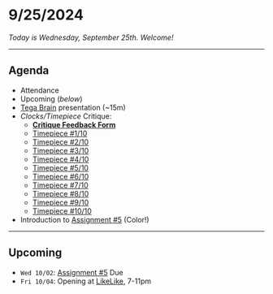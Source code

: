 # 9/25/2024

*Today is Wednesday, September 25th. Welcome!*

---
## Agenda

* Attendance
* Upcoming (*below*)
* [Tega Brain](https://tegabrain.com/) presentation (~15m) 
* *Clocks/Timepiece* Critique:
  * [**Critique Feedback Form**](https://forms.gle/SsZSLakZ2iFVgndG8)
  * [Timepiece #1/10](https://openprocessing.org/class/93074/#/c/93798)
  * [Timepiece #2/10](https://openprocessing.org/class/93074/#/c/93886)
  * [Timepiece #3/10](https://openprocessing.org/class/93074/#/c/93887)
  * [Timepiece #4/10](https://openprocessing.org/class/93074/#/c/93888)
  * [Timepiece #5/10](https://openprocessing.org/class/93074/#/c/93890)
  * [Timepiece #6/10](https://openprocessing.org/class/93074/#/c/93891)
  * [Timepiece #7/10](https://openprocessing.org/class/93074/#/c/93892)
  * [Timepiece #8/10](https://openprocessing.org/class/93074/#/c/93893)
  * [Timepiece #9/10](https://openprocessing.org/class/93074/#/c/93894)
  * [Timepiece #10/10](https://openprocessing.org/class/93074/#/c/93895)
* Introduction to [Assignment #5](../assignments/assignment_5.md) (Color!)


---
## Upcoming

* `Wed 10/02`: [Assignment #5](../assignments/assignment_5.md) Due
* `Fri 10/04`: Opening at [LikeLike](https://likelike.org/), 7-11pm

